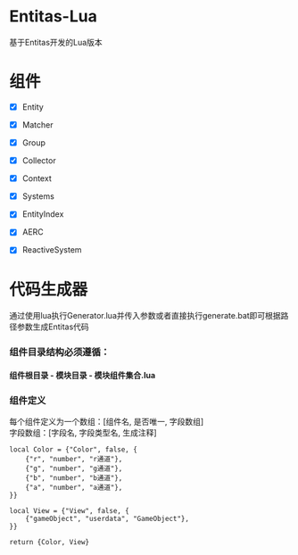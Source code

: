 # Entitas-Lua
基于Entitas开发的Lua版本


# 组件
- [x] Entity
- [x] Matcher
- [x] Group
- [x] Collector
- [x] Context
- [x] Systems
- [x] EntityIndex
- [x] AERC
- [x] ReactiveSystem






# 代码生成器
通过使用lua执行Generator.lua并传入参数或者直接执行generate.bat即可根据路径参数生成Entitas代码
### 组件目录结构必须遵循：
#### 组件根目录 - 模块目录 - 模块组件集合.lua
### 组件定义
每个组件定义为一个数组：[组件名, 是否唯一, 字段数组]</br>
字段数组：[字段名, 字段类型名, 生成注释]
```
local Color = {"Color", false, {
    {"r", "number", "r通道"},
    {"g", "number", "g通道"},
    {"b", "number", "b通道"},
    {"a", "number", "a通道"},
}}

local View = {"View", false, {
    {"gameObject", "userdata", "GameObject"},
}}

return {Color, View}
```


